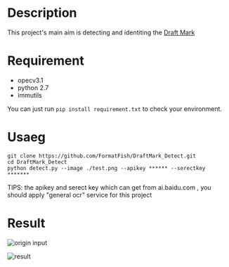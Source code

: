 # Description
This project's main aim is detecting and identiting the [Draft Mark](https://en.wikipedia.org/wiki/Draft_(hull))

# Requirement
- opecv3.1
- python 2.7
- immutils

You can just run `pip install requirement.txt` to check your environment.

# Usaeg
```
git clone https://github.com/FormatFish/DraftMark_Detect.git
cd DraftMark_Detect
python detect.py --image ./test.png --apikey ****** --serectkey *******
```
TIPS: the apikey and serect key which can get from ai.baidu.com , you should apply "general ocr" service for this project

# Result
![origin input](https://ws4.sinaimg.cn/large/006tNc79gy1fha243nradj31kw0w8b2a.jpg)


![result](https://ws2.sinaimg.cn/large/006tNc79gy1fha23ixep4j31de0tgq7m.jpg)
